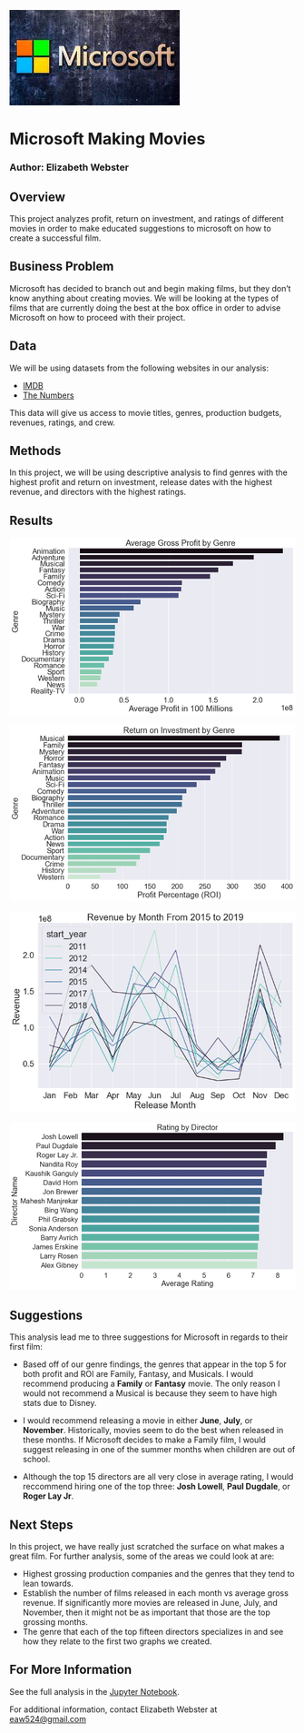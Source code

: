 ![Microsoft Logo](https://github.com/elizabeth524/dsc-phase-1-project-v2-3/blob/master/Images/microsoftlogo.jpg)

# Microsoft Making Movies

### Author: Elizabeth Webster

## Overview

This project analyzes profit, return on investment, and ratings of different movies in order to make educated suggestions to microsoft on how to create a successful film.

## Business Problem

Microsoft has decided to branch out and begin making films, but they don’t know anything about creating movies. We will be looking at the types of films that are currently doing the best at the box office in order to advise Microsoft on how to proceed with their project.

## Data

We will be using datasets from the following websites in our analysis:

* [IMDB](https://www.imdb.com/)
* [The Numbers](https://www.the-numbers.com/)

This data will give us access to movie titles, genres, production budgets, revenues, ratings, and crew.

## Methods

In this project, we will be using descriptive analysis to find genres with the highest profit and return on investment, release dates with the highest revenue, and directors with the highest ratings.

## Results

![profit by genre](https://github.com/elizabeth524/dsc-phase-1-project-v2-3/blob/master/Images/profitbygenre.png)

![roi by genre](https://github.com/elizabeth524/dsc-phase-1-project-v2-3/blob/master/Images/roibygenre.png)

![revenue by month](https://github.com/elizabeth524/dsc-phase-1-project-v2-3/blob/master/Images/revenuebymonth.png)

![rating by director](https://github.com/elizabeth524/dsc-phase-1-project-v2-3/blob/master/Images/ratingbydirector.png)

## Suggestions

This analysis lead me to three suggestions for Microsoft in regards to their first film:

* Based off of our genre findings, the genres that appear in the top 5 for both profit and ROI are Family, Fantasy, and Musicals.  I would recommend producing a **Family** or **Fantasy** movie.  The only reason I would not recommend a Musical is because they seem to have high stats due to Disney.

* I would recommend releasing a movie in either **June**, **July**, or **November**.  Historically, movies seem to do the best when released in these months.  If Microsoft decides to make a Family film, I would suggest releasing in one of the summer months when children are out of school.

* Although the top 15 directors are all very close in average rating, I would reccommend hiring one of the top three: **Josh Lowell**, **Paul Dugdale**, or **Roger Lay Jr**.

## Next Steps

In this project, we have really just scratched the surface on what makes a great film.  For further analysis, some of the areas we could look at are:

* Highest grossing production companies and the genres that they tend to lean towards.
* Establish the number of films released in each month vs average gross revenue.  If significantly more movies are released in June, July, and November, then it might not be as important that those are the top grossing months.
* The genre that each of the top fifteen directors specializes in and see how they relate to the first two graphs we created.

## For More Information

See the full analysis in the [Jupyter Notebook](https://github.com/elizabeth524/dsc-phase-1-project-v2-3/blob/master/student.ipynb).

For additional information, contact Elizabeth Webster at [eaw524@gmail.com](eaw524@gmail.com)